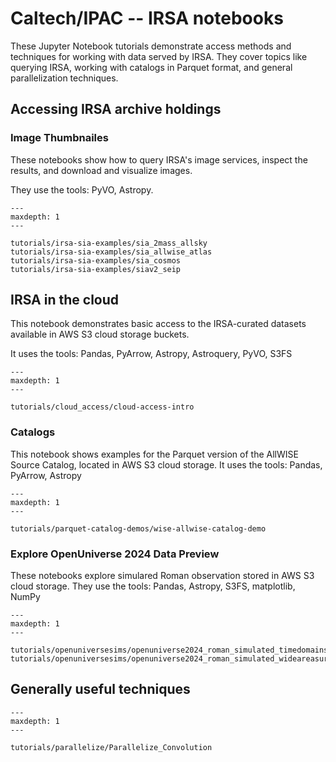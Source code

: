# Caltech/IPAC -- IRSA notebooks


These Jupyter Notebook tutorials demonstrate access methods and techniques for working with data served by IRSA.
They cover topics like querying IRSA, working with catalogs in Parquet format, and general parallelization techniques.


## Accessing IRSA archive holdings

### Image Thumbnailes

These notebooks show how to query IRSA's image services, inspect the results, and download and visualize images.

They use the tools: PyVO, Astropy.

```{toctree}
---
maxdepth: 1
---

tutorials/irsa-sia-examples/sia_2mass_allsky
tutorials/irsa-sia-examples/sia_allwise_atlas
tutorials/irsa-sia-examples/sia_cosmos
tutorials/irsa-sia-examples/siav2_seip

```

<!---
### Catalogs

```{toctree}
---
maxdepth: 1
---


```

## Visualizations
```{toctree}
---
maxdepth: 1
---

```
-->


## IRSA in the cloud

This notebook demonstrates basic access to the IRSA-curated datasets available in AWS S3 cloud storage buckets.

It uses the tools: Pandas, PyArrow, Astropy, Astroquery, PyVO, S3FS

```{toctree}
---
maxdepth: 1
---

tutorials/cloud_access/cloud-access-intro
```

### Catalogs

This notebook shows examples for the Parquet version of the AllWISE Source Catalog, located in AWS S3 cloud storage.
It uses the tools: Pandas, PyArrow, Astropy


```{toctree}
---
maxdepth: 1
---

tutorials/parquet-catalog-demos/wise-allwise-catalog-demo

```

### Explore OpenUniverse 2024 Data Preview

These notebooks explore simulared Roman observation stored in AWS S3 cloud storage.
They use the tools: Pandas, Astropy, S3FS, matplotlib, NumPy

```{toctree}
---
maxdepth: 1
---

tutorials/openuniversesims/openuniverse2024_roman_simulated_timedomainsurvey
tutorials/openuniversesims/openuniverse2024_roman_simulated_wideareasurvey

```

## Generally useful techniques

```{toctree}
---
maxdepth: 1
---

tutorials/parallelize/Parallelize_Convolution

```
